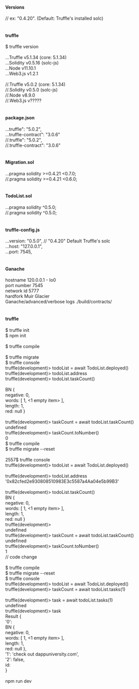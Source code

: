 <h4>Versions</h4>
// ex:  "0.4.20". (Default: Truffle's installed solc)<br />
<br />
<h4>truffle</h4>
$ truffle version<br />
<br />
...Truffle v5.1.34 (core: 5.1.34)<br />
...Solidity v0.5.16 (solc-js)<br />
...Node v11.10.1<br />
...Web3.js v1.2.1<br />
<br />
//.Truffle v5.0.2 (core: 5.1.34)<br />
//.Solidity v0.5.0 (solc-js)<br />
//.Node v8.9.0<br />
//.Web3.js v?????<br />
<br />
<h4>package.json</h4>
...truffle": "5.0.2",<br />
...truffle-contract": "3.0.6"<br />
//.truffle": "5.0.2",<br />
//.truffle-contract": "3.0.6"<br />
<br />
<h4>Migration.sol</h4>
...pragma solidity >=0.4.21 <0.7.0;<br />
//.pragma solidity >=0.4.21 <0.6.0;<br />
<br />
<h4>TodoList.sol</h4>
...pragma solidity ^0.5.0;<br />
//.pragma solidity ^0.5.0;<br />
<br />
<h4>truffle-config.js</h4>
...version: "0.5.0", // "0.4.20" Default Truffle's solc<br />
...host: "127.0.0.1",<br />
...port: 7545,<br />
<br />
<h4>Ganache</h4>
hostname 120.0.0.1 - Io0<br />
port number 7545<br />
network id 5777<br />
hardfork Muir Glacier<br />
Ganache/advanced/verbose logs ./build/contracts/<br />
<br />
<h4>truffle</h4>
$ truffle init<br />
$ npm init<br />
<br />
$ truffle compile<br />
<br />
$ truffle migrate<br />
$ truffle console<br />
truffle(development)> todoList = await TodoList.deployed()<br />
truffle(development)> todoList.address<br />
truffle(development)> todoList.taskCount()<br />
<br />
BN {<br />
  negative: 0,<br />
  words: [ 1, <1 empty item> ],<br />
  length: 1,<br />
  red: null }<br />
<br />
truffle(development)> taskCount = await todoList.taskCount()<br />
undefined<br />
truffle(development)> taskCount.toNumber()<br />
0<br />
$ truffle compile<br />
$ truffle migrate --reset<br />
<br />
2557$ truffle console<br />
truffle(development)> todoList = await TodoList.deployed()<br />
<br />
truffle(development)> todoList.address<br />
'0x82cfed2e930808510983E3c5587a4Aa04e5b99B3'<br />
<br />
truffle(development)> todoList.taskCount()<br />
BN {<br />
  negative: 0,<br />
  words: [ 1, <1 empty item> ],<br />
  length: 1,<br />
  red: null }<br />
truffle(development)><br />
undefined<br />
truffle(development)> taskCount = await todoList.taskCount()<br />
undefined<br />
truffle(development)> taskCount.toNumber()<br />
1<br />
// code change<br />
<br />
$ truffle compile<br />
$ truffle migrate --reset<br />
$ truffle console<br />
truffle(development)> todoList = await TodoList.deployed()<br />
truffle(development)> taskCount = await todoList.tasks(1)<br />
<br />
truffle(development)> task = await todoList.tasks(1)<br />
undefined<br />
truffle(development)> task<br />
Result {<br />
  '0':<br />
   BN {<br />
     negative: 0,<br />
     words: [ 1, <1 empty item> ],<br />
     length: 1,<br />
     red: null },<br />
  '1': 'check out dappuniversity.com',<br />
  '2': false,<br />
  id:<br />
}<br />
<br />
npm run dev<br />

